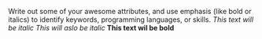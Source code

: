 Write out some of your awesome attributes, and use emphasis (like bold or italics) to identify keywords, programming languages, or skills. 
*This text will be italic*
_This will aslo be italic_
**This text wil be bold**
